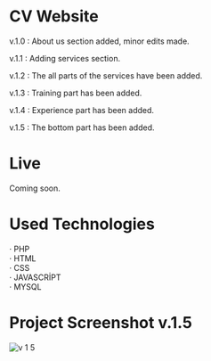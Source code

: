 # CV Website

v.1.0 : About us section added, minor edits made.

v.1.1 : Adding services section.

v.1.2 : The all parts of the services have been added.

v.1.3 : Training part has been added.

v.1.4 : Experience part has been added.

v.1.5 : The bottom part has been added.

# Live

Coming soon.

# Used Technologies

· PHP<br>
· HTML<br>
· CSS<br>
· JAVASCRİPT<br>
· MYSQL<br>

# Project Screenshot v.1.5
![v 1 5](https://user-images.githubusercontent.com/40199261/125190785-8c570280-e247-11eb-9e09-c11e576f7aa1.png)




 
